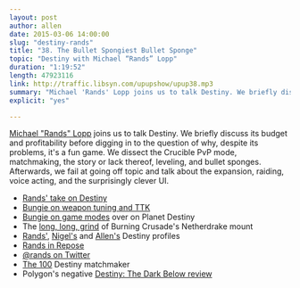 ```yaml
---
layout: post
author: allen
date: 2015-03-06 14:00:00
slug: "destiny-rands"
title: "38. The Bullet Spongiest Bullet Sponge"
topic: "Destiny with Michael “Rands” Lopp"
duration: "1:19:52"
length: 47923116
link: http://traffic.libsyn.com/upupshow/upup38.mp3
summary: "Michael 'Rands' Lopp joins us to talk Destiny. We briefly discuss its budget and profitability before digging in to the question of why, despite its problems, it's a fun game. We dissect the Crucible PvP mode, matchmaking, the story or lack thereof, leveling, and bullet sponges. Afterwards, we fail at going off topic and talk about the expansion, raiding, voice acting, and the surprisingly clever UI."
explicit: "yes"

---
```


[Michael "Rands" Lopp](http://www.twitter.com/rands/) joins us to talk Destiny. We briefly discuss its budget and profitability before digging in to the question of why, despite its problems, it's a fun game. We dissect the Crucible PvP mode, matchmaking, the story or lack thereof, leveling, and bullet sponges. Afterwards, we fail at going off topic and talk about the expansion, raiding, voice acting, and the surprisingly clever UI.

- [Rands' take on Destiny](http://randsinrepose.com/archives/still-playing-destiny/)
- [Bungie on weapon tuning and TTK](https://www.bungie.net/en/News/News?aid=12557)
- [Bungie on game modes](http://planetdestiny.com/bungie-answers-questions/) over on Planet Destiny
- The [long, long, grind](http://wow-pro.com/general_guides/netherdrakenetherwing_mount_guide) of Burning Crusade's Netherdrake mount
- [Rands'](https://www.bungie.net/en/Legend/2/4611686018432464258/2305843009218841204), [Nigel's](https://www.bungie.net/en/Legend/2/4611686018446386215/2305843009275018503) and [Allen's](https://www.bungie.net/en/Legend/2/4611686018437810340/2305843009229338406) Destiny profiles
- [Rands in Repose](http://randsinrepose.com/)
- [@rands on Twitter](http://www.twitter.com/rands/)
- [The 100](https://www.the100.io/) Destiny matchmaker
- Polygon's negative [Destiny: The Dark Below review](http://www.polygon.com/2014/12/12/7384909/destiny-the-dark-below-review-no-light-above)
